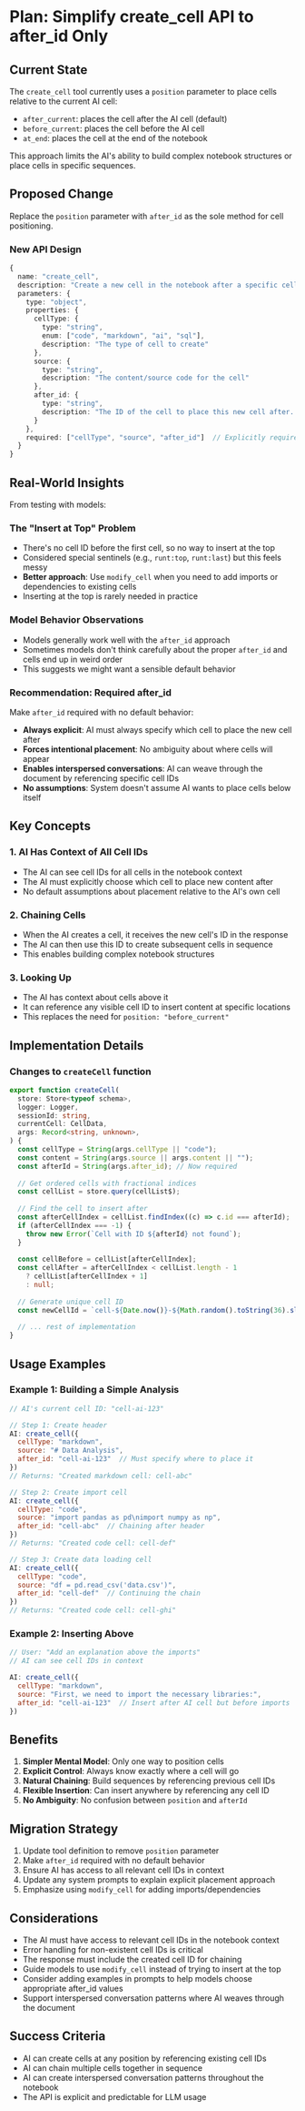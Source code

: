 # Plan: Simplify create_cell API to after_id Only

## Current State

The `create_cell` tool currently uses a `position` parameter to place cells relative to the current AI cell:
- `after_current`: places the cell after the AI cell (default)
- `before_current`: places the cell before the AI cell
- `at_end`: places the cell at the end of the notebook

This approach limits the AI's ability to build complex notebook structures or place cells in specific sequences.

## Proposed Change

Replace the `position` parameter with `after_id` as the sole method for cell positioning.

### New API Design

```typescript
{
  name: "create_cell",
  description: "Create a new cell in the notebook after a specific cell. The AI knows its own cell ID and can reference any previously created cell IDs.",
  parameters: {
    type: "object",
    properties: {
      cellType: {
        type: "string",
        enum: ["code", "markdown", "ai", "sql"],
        description: "The type of cell to create"
      },
      source: {
        type: "string",
        description: "The content/source code for the cell"
      },
      after_id: {
        type: "string",
        description: "The ID of the cell to place this new cell after. Use your own cell ID to place cells below yourself, or use a previously created cell's ID to build sequences."
      }
    },
    required: ["cellType", "source", "after_id"]  // Explicitly required
  }
}
```

## Real-World Insights

From testing with models:

### The "Insert at Top" Problem
- There's no cell ID before the first cell, so no way to insert at the top
- Considered special sentinels (e.g., `runt:top`, `runt:last`) but this feels messy
- **Better approach**: Use `modify_cell` when you need to add imports or dependencies to existing cells
- Inserting at the top is rarely needed in practice

### Model Behavior Observations
- Models generally work well with the `after_id` approach
- Sometimes models don't think carefully about the proper `after_id` and cells end up in weird order
- This suggests we might want a sensible default behavior

### Recommendation: Required after_id
Make `after_id` required with no default behavior:
- **Always explicit**: AI must always specify which cell to place the new cell after
- **Forces intentional placement**: No ambiguity about where cells will appear
- **Enables interspersed conversations**: AI can weave through the document by referencing specific cell IDs
- **No assumptions**: System doesn't assume AI wants to place cells below itself

## Key Concepts

### 1. AI Has Context of All Cell IDs
- The AI can see cell IDs for all cells in the notebook context
- The AI must explicitly choose which cell to place new content after
- No default assumptions about placement relative to the AI's own cell

### 2. Chaining Cells
- When the AI creates a cell, it receives the new cell's ID in the response
- The AI can then use this ID to create subsequent cells in sequence
- This enables building complex notebook structures

### 3. Looking Up
- The AI has context about cells above it
- It can reference any visible cell ID to insert content at specific locations
- This replaces the need for `position: "before_current"`

## Implementation Details

### Changes to `createCell` function

```typescript
export function createCell(
  store: Store<typeof schema>,
  logger: Logger,
  sessionId: string,
  currentCell: CellData,
  args: Record<string, unknown>,
) {
  const cellType = String(args.cellType || "code");
  const content = String(args.source || args.content || "");
  const afterId = String(args.after_id); // Now required
  
  // Get ordered cells with fractional indices
  const cellList = store.query(cellList$);
  
  // Find the cell to insert after
  const afterCellIndex = cellList.findIndex((c) => c.id === afterId);
  if (afterCellIndex === -1) {
    throw new Error(`Cell with ID ${afterId} not found`);
  }
  
  const cellBefore = cellList[afterCellIndex];
  const cellAfter = afterCellIndex < cellList.length - 1
    ? cellList[afterCellIndex + 1]
    : null;
  
  // Generate unique cell ID
  const newCellId = `cell-${Date.now()}-${Math.random().toString(36).slice(2)}`;
  
  // ... rest of implementation
}
```

## Usage Examples

### Example 1: Building a Simple Analysis
```javascript
// AI's current cell ID: "cell-ai-123"

// Step 1: Create header
AI: create_cell({
  cellType: "markdown",
  source: "# Data Analysis",
  after_id: "cell-ai-123"  // Must specify where to place it
})
// Returns: "Created markdown cell: cell-abc"

// Step 2: Create import cell
AI: create_cell({
  cellType: "code",
  source: "import pandas as pd\nimport numpy as np",
  after_id: "cell-abc"  // Chaining after header
})
// Returns: "Created code cell: cell-def"

// Step 3: Create data loading cell
AI: create_cell({
  cellType: "code",
  source: "df = pd.read_csv('data.csv')",
  after_id: "cell-def"  // Continuing the chain
})
// Returns: "Created code cell: cell-ghi"
```

### Example 2: Inserting Above
```javascript
// User: "Add an explanation above the imports"
// AI can see cell IDs in context

AI: create_cell({
  cellType: "markdown",
  source: "First, we need to import the necessary libraries:",
  after_id: "cell-ai-123"  // Insert after AI cell but before imports
})
```

## Benefits

1. **Simpler Mental Model**: Only one way to position cells
2. **Explicit Control**: Always know exactly where a cell will go
3. **Natural Chaining**: Build sequences by referencing previous cell IDs
4. **Flexible Insertion**: Can insert anywhere by referencing any cell ID
5. **No Ambiguity**: No confusion between `position` and `afterId`

## Migration Strategy

1. Update tool definition to remove `position` parameter
2. Make `after_id` required with no default behavior
3. Ensure AI has access to all relevant cell IDs in context
4. Update any system prompts to explain explicit placement approach
5. Emphasize using `modify_cell` for adding imports/dependencies

## Considerations

- The AI must have access to relevant cell IDs in the notebook context
- Error handling for non-existent cell IDs is critical
- The response must include the created cell ID for chaining
- Guide models to use `modify_cell` instead of trying to insert at the top
- Consider adding examples in prompts to help models choose appropriate after_id values
- Support interspersed conversation patterns where AI weaves through the document

## Success Criteria

- AI can create cells at any position by referencing existing cell IDs
- AI can chain multiple cells together in sequence
- AI can create interspersed conversation patterns throughout the notebook
- The API is explicit and predictable for LLM usage